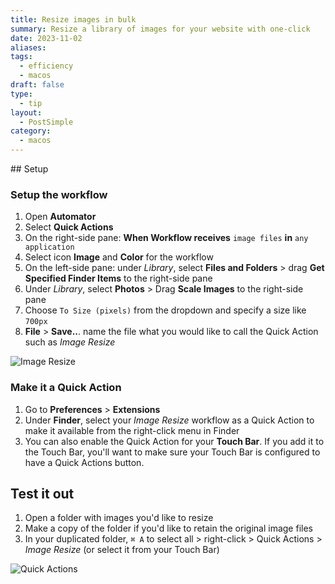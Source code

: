 ```yaml
---
title: Resize images in bulk
summary: Resize a library of images for your website with one-click
date: 2023-11-02
aliases: 
tags:
  - efficiency
  - macos
draft: false
type:
  - tip
layout:
  - PostSimple
category:
  - macos
---
```


<Callout title="When this is useful" text="Quickly resize a library of full-size photos to upload to your website."/>


<Callout title="Tools" text="MacOS, Automator" type="tools"/>
## Setup

### Setup the workflow

1. Open **Automator**
2. Select **Quick Actions**
3. On the right-side pane: **When Workflow receives** `image files` **in** `any application`
4. Select icon **Image** and **Color** for the workflow
5. On the left-side pane: under _Library_, select **Files and Folders** > drag **Get Specified Finder Items** to the right-side pane
7. Under _Library_, select **Photos** > Drag **Scale Images** to the right-side pane
9. Choose `To Size (pixels)` from the dropdown and specify a size like `700px`
10. **File** > **Save..**. name the file what you would like to call the Quick Action such as _Image Resize_


![Image Resize](/static/images/posts/image-resize.png)
### Make it a Quick Action

1. Go to **Preferences** > **Extensions**
2. Under **Finder**, select your _Image Resize_ workflow as a Quick Action to make it available from the right-click menu in Finder 
3. You can also enable the Quick Action for your **Touch Bar**. If you add it to the Touch Bar, you'll want to make sure your Touch Bar is configured to have a Quick Actions button. 

## Test it out

1. Open a folder with images you'd like to resize
2. Make a copy of the folder if you'd like to retain the original image files 
3. In your duplicated folder, `⌘ A` to select all > right-click > Quick Actions > *Image Resize*  (or select it from your Touch Bar)

![Quick Actions](/static/images/posts/quick-actions.png)



<Callout title="Additional Tip" text="You can also setup a Quick Action with Automator to rename your image files."/>